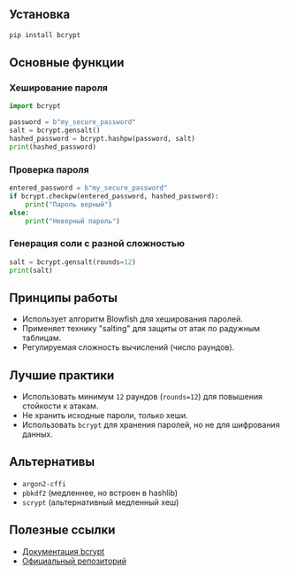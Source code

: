 
## Установка

```sh
pip install bcrypt
```

## Основные функции

### Хеширование пароля

```python
import bcrypt

password = b"my_secure_password"
salt = bcrypt.gensalt()
hashed_password = bcrypt.hashpw(password, salt)
print(hashed_password)
```

### Проверка пароля

```python
entered_password = b"my_secure_password"
if bcrypt.checkpw(entered_password, hashed_password):
    print("Пароль верный")
else:
    print("Неверный пароль")
```

### Генерация соли с разной сложностью

```python
salt = bcrypt.gensalt(rounds=12)
print(salt)
```

## Принципы работы

- Использует алгоритм Blowfish для хеширования паролей.
- Применяет технику "salting" для защиты от атак по радужным таблицам.
- Регулируемая сложность вычислений (число раундов).

## Лучшие практики

- Использовать минимум `12` раундов (`rounds=12`) для повышения стойкости к атакам.
- Не хранить исходные пароли, только хеши.
- Использовать `bcrypt` для хранения паролей, но не для шифрования данных.

## Альтернативы

- `argon2-cffi`
- `pbkdf2` (медленнее, но встроен в hashlib)
- `scrypt` (альтернативный медленный хеш)

## Полезные ссылки

- [Документация bcrypt](https://pypi.org/project/bcrypt/)
- [Официальный репозиторий](https://github.com/pyca/bcrypt)
